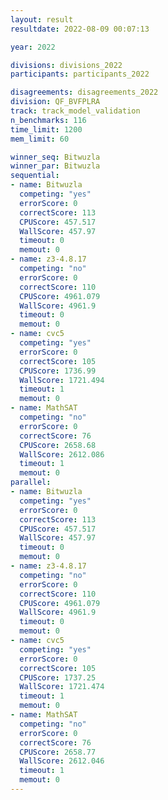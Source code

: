 ```yaml
---
layout: result
resultdate: 2022-08-09 00:07:13

year: 2022

divisions: divisions_2022
participants: participants_2022

disagreements: disagreements_2022
division: QF_BVFPLRA
track: track_model_validation
n_benchmarks: 116
time_limit: 1200
mem_limit: 60

winner_seq: Bitwuzla
winner_par: Bitwuzla
sequential:
- name: Bitwuzla
  competing: "yes"
  errorScore: 0
  correctScore: 113
  CPUScore: 457.517
  WallScore: 457.97
  timeout: 0
  memout: 0
- name: z3-4.8.17
  competing: "no"
  errorScore: 0
  correctScore: 110
  CPUScore: 4961.079
  WallScore: 4961.9
  timeout: 0
  memout: 0
- name: cvc5
  competing: "yes"
  errorScore: 0
  correctScore: 105
  CPUScore: 1736.99
  WallScore: 1721.494
  timeout: 1
  memout: 0
- name: MathSAT
  competing: "no"
  errorScore: 0
  correctScore: 76
  CPUScore: 2658.68
  WallScore: 2612.086
  timeout: 1
  memout: 0
parallel:
- name: Bitwuzla
  competing: "yes"
  errorScore: 0
  correctScore: 113
  CPUScore: 457.517
  WallScore: 457.97
  timeout: 0
  memout: 0
- name: z3-4.8.17
  competing: "no"
  errorScore: 0
  correctScore: 110
  CPUScore: 4961.079
  WallScore: 4961.9
  timeout: 0
  memout: 0
- name: cvc5
  competing: "yes"
  errorScore: 0
  correctScore: 105
  CPUScore: 1737.25
  WallScore: 1721.474
  timeout: 1
  memout: 0
- name: MathSAT
  competing: "no"
  errorScore: 0
  correctScore: 76
  CPUScore: 2658.77
  WallScore: 2612.046
  timeout: 1
  memout: 0
---
```

